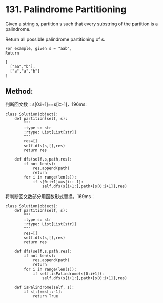 # 131. Palindrome Partitioning

Given a string s, partition s such that every substring of the partition is a palindrome.

Return all possible palindrome partitioning of s.

    For example, given s = "aab",
    Return
    
    [
      ["aa","b"],
      ["a","a","b"]
    ]

## Method:

判断回文数：s[0:i+1]==s[i::-1]，196ms:

    class Solution(object):
        def partition(self, s):
            """
            :type s: str
            :rtype: List[List[str]]
            """
            res=[]
            self.dfs(s,[],res)
            return res
            
        def dfs(self,s,path,res):
            if not len(s):
                res.append(path)
                return
            for i in range(len(s)):
                if s[0:i+1]==s[i::-1]:
                    self.dfs(s[i+1:],path+[s[0:i+1]],res)
                    
将判断回文数部分用函数形式替换，169ms：

    class Solution(object):
        def partition(self, s):
            """
            :type s: str
            :rtype: List[List[str]]
            """
            res=[]
            self.dfs(s,[],res)
            return res
            
        def dfs(self,s,path,res):
            if not len(s):
                res.append(path)
                return
            for i in range(len(s)):
                if self.isPalindrome(s[0:i+1]):
                    self.dfs(s[i+1:],path+[s[0:i+1]],res)
                    
        def isPalindrome(self, s):
            if s[:]==s[::-1]:
                return True